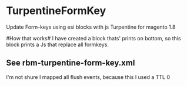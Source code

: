 TurpentineFormKey
=================

Update Form-keys using esi blocks with js Turpentine for magento 1.8 


#How that works#
I have created a block thats' prints on bottom, so this block prints a Js that replace all formkeys.


## See rbm-turpentine-form-key.xml ##

I'm not shure I mapped all flush events, because this I used a TTL 0

